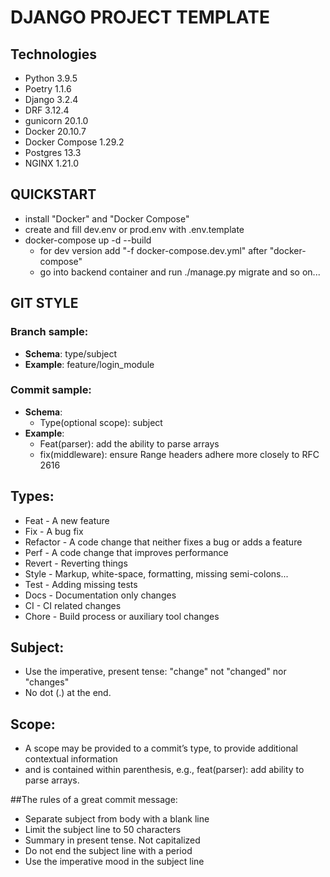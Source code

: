 # DJANGO PROJECT TEMPLATE

## Technologies
 - Python 3.9.5
 - Poetry 1.1.6
 - Django 3.2.4
 - DRF 3.12.4
 - gunicorn 20.1.0
 - Docker 20.10.7
 - Docker Compose 1.29.2
 - Postgres 13.3
 - NGINX 1.21.0
 
## QUICKSTART
 - install "Docker" and "Docker Compose"
 - create and fill dev.env or prod.env with .env.template 
 - docker-compose up -d --build
    - for dev version add "-f docker-compose.dev.yml" after "docker-compose"
    - go into backend container and run ./manage.py migrate and so on...


## GIT STYLE
### Branch sample:
 - **Schema**: type/subject
 - **Example**: feature/login_module

### Commit sample:
 - **Schema**:
   - Type(optional scope): subject
 - **Example**: 
   - Feat(parser): add the ability to parse arrays
   - fix(middleware): ensure Range headers adhere more closely to RFC 2616

## Types:
 - Feat - A new feature
 - Fix - A bug fix
 - Refactor - A code change that neither fixes a bug or adds a feature
 - Perf - A code change that improves performance
 - Revert - Reverting things
 - Style - Markup, white-space, formatting, missing semi-colons...
 - Test - Adding missing tests
 - Docs - Documentation only changes
 - CI - CI related changes
 - Chore - Build process or auxiliary tool changes

## Subject:
 - Use the imperative, present tense: "change" not "changed" nor "changes"
 - No dot (.) at the end.

## Scope:
 - A scope may be provided to a commit’s type, to provide additional contextual information
 - and is contained within parenthesis, e.g., feat(parser): add ability to parse arrays.

##The rules of a great commit message:
 - Separate subject from body with a blank line
 - Limit the subject line to 50 characters
 - Summary in present tense. Not capitalized
 - Do not end the subject line with a period
 - Use the imperative mood in the subject line
